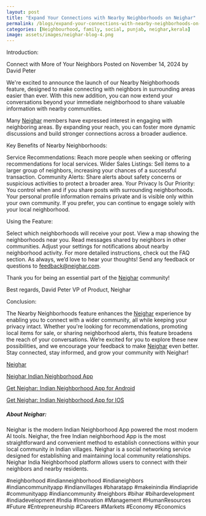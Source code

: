 ```yaml
---
layout: post
title: "Expand Your Connections with Nearby Neighborhoods on Neighar"
permalink: /blogs/expand-your-connections-with-nearby-neighborhoods-on-neighar
categories: [Neighbourhood, family, social, punjab, neighar,kerala]
image: assets/images/neighar-blog-4.png
---
```



Introduction:
 
Connect with More of Your Neighbors
Posted on November 14, 2024 by David Peter

We're excited to announce the launch of our Nearby Neighborhoods feature, designed to make connecting with neighbors in surrounding areas easier than ever. With this new addition, you can now extend your conversations beyond your immediate neighborhood to share valuable information with nearby communities.

Many [Neighar](https://neighar.com/download) members have expressed interest in engaging with neighboring areas. By expanding your reach, you can foster more dynamic discussions and build stronger connections across a broader audience.

Key Benefits of Nearby Neighborhoods:

Service Recommendations: Reach more people when seeking or offering recommendations for local services.
Wider Sales Listings: Sell items to a larger group of neighbors, increasing your chances of a successful transaction.
Community Alerts: Share alerts about safety concerns or suspicious activities to protect a broader area.
Your Privacy Is Our Priority:
You control when and if you share posts with surrounding neighborhoods. Your personal profile information remains private and is visible only within your own community. If you prefer, you can continue to engage solely with your local neighborhood.

Using the Feature:

Select which neighborhoods will receive your post.
View a map showing the neighborhoods near you.
Read messages shared by neighbors in other communities.
Adjust your settings for notifications about nearby neighborhood activity.
For more detailed instructions, check out the FAQ section. As always, we’d love to hear your thoughts! Send any feedback or questions to feedback@neighar.com.

Thank you for being an essential part of the [Neighar](https://neighar.com/download) community!

Best regards,
David Peter
VP of Product, Neighar


Conclusion:

The Nearby Neighborhoods feature enhances the [Neighar](https://neighar.com/download) experience by enabling you to connect with a wider community, all while keeping your privacy intact. Whether you're looking for recommendations, promoting local items for sale, or sharing neighborhood alerts, this feature broadens the reach of your conversations. We’re excited for you to explore these new possibilities, and we encourage your feedback to make [Neighar](https://neighar.com/download) even better. Stay connected, stay informed, and grow your community with Neighar!


[Neighar](https://www.neighar.com)

[Neighar Indian Neighborhood App](https://neighar.com/download)

[Get Neighar: Indian Neighborhood App for Android](https://play.google.com/store/apps/details?id=com.neighar.app)

[Get Neighar: Indian Neighborhood App for IOS](https://apps.apple.com/us/app/neighar-india-neighborhood-app/id6471035218)

##### About Neighar:

Neighar is the modern Indian Neighborhood App powered the most modern AI tools. Neighar, the free Indian neighborhood App is the most straightforward and convenient method to establish connections within your local community in Indian villages. Neighar is a social networking service designed for establishing and maintaining local community relationships. Neighar India Neighborhood platform allows users to connect with their neighbors and nearby residents.

#neighborhood #indianneighborhood #indianeighbors #indiancommunityapp #indianvillages #bharatapp #makeinindia #indiapride #communityapp #indiancommunity #neighbors #bihar #bihardevelopment #indiadevelopment #India #Innovation #Management #HumanResources #Future #Entrepreneurship #Careers #Markets #Economy #Economics